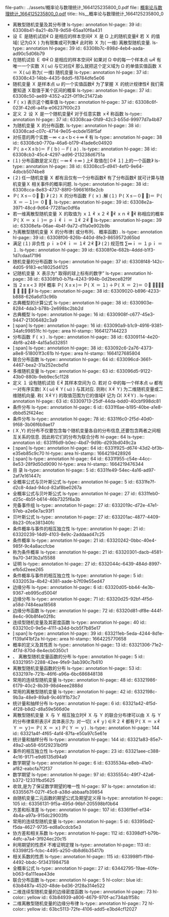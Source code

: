 file-path:: ../assets/概率论与数理统计_1664125235800_0.pdf
file:: [概率论与数理统计_1664125235800_0.pdf](../assets/概率论与数理统计_1664125235800_0.pdf)
title:: hls__概率论与数理统计_1664125235800_0

- 离散型随机变量及其分布律
  ls-type:: annotation
  hl-page:: 39
  id:: 63308b41-8a21-4b78-9d58-65aa10f6a431
- 设 Ｅ 是随机试验ꎬ Ω 是相应的样本空间ꎬ Ｘ 是 Ω 上的随机变量ꎬ 若 Ｘ 的值域( 记为ΩＸ ) 为有限集或可列集ꎬ 此时称 Ｘ 为( 一维) 离散型随机变量.
  ls-type:: annotation
  hl-page:: 39
  id:: 63308b7c-898d-4eb4-aada-ad90c5d06b79
- 在随机试验 Ｅ 中ꎬ Ω 是相应的样本空间ꎬ 如果对 Ω 中的每一个样本点 ωꎬ 有唯一一个实数 Ｘ( ω) 与它对应ꎬ 那么就把这个定义域为 Ω 的单值实值函数 Ｘ ＝ Ｘ( ω) 称为( 一维) 随机变量
  ls-type:: annotation
  hl-page:: 37
  id:: 63308c43-14bb-4435-8dd5-f8784dfe5e06
- 随机变量 Ｘ 是样本点 ω 的一个实值函数ꎬ 为了掌握 Ｘ 的统计规律性ꎬ 我们需要知道 Ｘ取值于某个区间的概率
  ls-type:: annotation
  hl-page:: 37
  id:: 63308c50-ae89-4352-a22f-0f19c21472ab
- Ｆ( ｘ) 表示这个概率值
  ls-type:: annotation
  hl-page:: 37
  id:: 63308c6f-023f-42d6-a4fa-e06237f00c23
- 定义 ２ 设 Ｘ 是一个随机变量ꎬ 对于任意实数 ｘꎬ 称函数
  ls-type:: annotation
  hl-page:: 37
  id:: 63308caa-0fd9-42c3-b55d-99977d7a4b87
- 为随机变量 Ｘ 的分布函数.
  ls-type:: annotation
  hl-page:: 38
  id:: 63308cad-c07c-4714-9e05-ecbde158f5af
- 对任意的两个实数－∞ <ａ<ｂ<＋∞ ꎬ 有
  ls-type:: annotation
  hl-page:: 38
  id:: 63308cb0-770a-46a6-b179-41ade6c04920
- Ｐ( ａ<Ｘ≤ｂ)＝ Ｆ( ｂ) －Ｆ( ａ) .
  ls-type:: annotation
  hl-page:: 38
  id:: 63308cb3-45c4-4297-ad96-213238d6751a
- (１) 分布函数是定义在( －∞ ꎬ ＋∞ ) 上ꎬ 取值在[０ꎬ １] 上的一个函数ꎻ
  ls-type:: annotation
  hl-page:: 38
  id:: 63308cc5-d941-4ef0-9e64-4dbcb5074be8
- (２) 任一随机变量 Ｘ 都有且仅有一个分布函数ꎬ 有了分布函数ꎬ 就可计算与随机变量Ｘ 相关事件的概率问题.
  ls-type:: annotation
  hl-page:: 38
  id:: 63308cca-8e83-4737-88f0-596616f8e2cb
- Ｐ( Ｘ≤－０􀆰 ７) ꎻ (２) Ｘ 的分布函数 Ｆ( ｘ) .解 (１) Ｐ( Ｘ≤－０􀆰 ７)＝ Ｐ( Ｘ ＝ －１)＝ ０􀆰 ２.
  ls-type:: annotation
  hl-page:: 39
  id:: 63308e2a-3971-48cd-9d64-77281ac0df6a
- 若一维离散型随机变量 Ｘ 的取值为 ｘ１ ꎬ ｘ２ ꎬ 􀆺ꎬ ｘｎ ꎬ 􀆺ꎬ 称相应的概率Ｐ( Ｘ ＝ ｘｉ )＝ ｐｉ ꎬ ｉ ＝ １ꎬ ２ꎬ 􀆺
  ls-type:: annotation
  hl-page:: 39
  id:: 63308efa-06ae-4b4f-9a72-d1fa0e902b9b
- 为离散型随机变量 Ｘ 的分布律( 或分布列、 概率函数) .
  ls-type:: annotation
  hl-page:: 39
  id:: 63308f06-826b-440d-8fe3-8659572d65bd
- 满足 (１) 非负性 ｐｉ ≥０ꎬ ｉ ＝ １ꎬ ２ꎬ 􀆺ꎻ (２) 规范性 ∑∞ｉ ＝ １ｐｉ ＝ １.
  ls-type:: annotation
  hl-page:: 39
  id:: 63308f0e-682b-4ddd-b1f3-1d7cdaa17196
- 随机变量的分布函数
  ls-type:: annotation
  hl-page:: 37
  id:: 63308f48-142c-4d05-9183-ec18025d4125
- 记随机变量 Ｘ 表示为“ 取得的球上标有的数字”
  ls-type:: annotation
  hl-page:: 38
  id:: 63308fb0-b7fa-4243-994b-0d2bece82f9f
- 当 ２≤ｘ<３ 时ꎬ 概率 Ｐ( Ｘ≤ｘ)＝ Ｐ( Ｘ ＝ １) ＋Ｐ( Ｘ ＝ ２)＝ ０􀆰 ５＋０􀆰 ３ ＝ ０􀆰 ８ꎻ
  ls-type:: annotation
  hl-page:: 38
  id:: 63309020-b896-4233-b888-626a6d13c96b
- 古典概型的计算公式
  ls-type:: annotation
  hl-page:: 38
  id:: 6330903e-8284-4da3-b78b-2e698bc2bb2d
- 古典概型
  ls-type:: annotation
  hl-page:: 16
  id:: 6330908f-c677-45e3-9447-21306482c3a9
- [:span]
  ls-type:: annotation
  hl-page:: 16
  id:: 633090a9-b1c9-4916-9381-34afc99851fc
  hl-type:: area
  hl-stamp:: 1664127144223
- 分布函数 Ｆ( ｘ) .
  ls-type:: annotation
  hl-page:: 38
  id:: 63309114-4e20-4bf8-a248-4a15a5d32851
- [:span]
  ls-type:: annotation
  hl-page:: 38
  id:: 633092c6-2a76-4373-a8e8-518001f3c61b
  hl-type:: area
  hl-stamp:: 1664127685804
- 联合分布函数
  ls-type:: annotation
  hl-page:: 64
  id:: 633096cd-3661-4467-bea2-31a252ecbd1d
- 多维随机变量
  ls-type:: annotation
  hl-page:: 63
  id:: 633096d5-9122-43b0-880b-9eb9ec5c1128
- 定义 １ 设有随机试验 Ｅꎬ 其样本空间为 Ω. 若对 Ω 中的每一个样本点 ω 都有一对有序实数( Ｘ( ω) ꎬ Ｙ( ω) ) 与其对应. 则称( Ｘꎬ Ｙ) 为二维随机变量或二维随机向量. 称( ＸꎬＹ) 的取值范围为它的值域ꎬ 记为 Ω( ＸꎬＹ) .
  ls-type:: annotation
  hl-page:: 63
  id:: 63309713-25df-44da-bdd0-40cbf998dc81
- 条件分布
  ls-type:: annotation
  hl-page:: 6
  id:: 6331f6ae-b195-40be-a1e8-dbbd52f424ec
- 条件分布
  ls-type:: annotation
  hl-page:: 78
  id:: 6331f6c0-2f5d-40d0-9f68-3b06f6b9ae17
- ( X ,Y) 的分布不仅要包含每个随机变量各自的分布信息,还要包含两者之间相互关系的信息. 因此称它们的分布为联合分布
  hl-page:: 64
  ls-type:: annotation
  id:: 6331f6d9-b0ec-4bd7-9d9b-d293bd049c2a
- [:span]
  ls-type:: annotation
  hl-page:: 64
  id:: 6331f925-d674-43d2-bf3b-e35eb85c9c70
  hl-type:: area
  hl-stamp:: 1664219428926
- [:span]
  ls-type:: annotation
  hl-page:: 64
  id:: 6331f955-c54e-44cc-8e53-28f9d50d9090
  hl-type:: area
  hl-stamp:: 1664219476344
- 目 录
  ls-type:: annotation
  hl-page:: 5
  id:: 6331fe49-54ec-4a16-ad97-2af7e161447c
- 全概率公式与贝叶斯公式
  ls-type:: annotation
  hl-page:: 5
  id:: 6331fe7f-d2c8-4dad-94cd-82af8be0267a
- 全概率公式与贝叶斯公式
  ls-type:: annotation
  hl-page:: 27
  id:: 6331feb0-d25c-4b5f-b614-46b7325f6a3b
- 完备事件组
  ls-type:: annotation
  hl-page:: 27
  id:: 6332019c-d72e-47e1-97eb-a2e6e7ac93f1
- 贝叶斯公式
  ls-type:: annotation
  hl-page:: 27
  id:: 633201ac-4877-4409-8b23-0fce381340fc
- 条件概率与事件的相互独立性
  ls-type:: annotation
  hl-page:: 21
  id:: 63320239-14d9-4103-8e9c-2addaad47c25
- 条件概率
  ls-type:: annotation
  hl-page:: 21
  id:: 63320242-0bbc-40e4-985f-9c4a8accfcbe
- 称为条件概率
  ls-type:: annotation
  hl-page:: 21
  id:: 63320301-dacb-4581-9a70-34f3b2a15588
- 证明
  ls-type:: annotation
  hl-page:: 27
  id:: 6332044c-6439-484d-8997-efb5d2eee265
- 条件概率与事件的相互独立性
  ls-type:: annotation
  hl-page:: 5
  id:: 6332053a-4b42-4381-aade-b7f09e55ed47
- 边缘分布
  ls-type:: annotation
  hl-page:: 6
  id:: 63320d05-bb44-4e3b-9367-eb995cd5004f
- 边缘分布
  ls-type:: annotation
  hl-page:: 71
  id:: 63320d25-92bf-4f5d-a58d-7484eaa18568
- 边缘分布函数
  ls-type:: annotation
  hl-page:: 72
  id:: 63320d81-df8e-444f-8e4c-90b8f4e02f8c
- 连续型随机变量及其密度函数
  ls-type:: annotation
  hl-page:: 40
  id:: 633210c0-9e5e-4111-a34d-bcb5f7b85e17
- [:span]
  ls-type:: annotation
  hl-page:: 39
  id:: 633211eb-5eda-4244-8d1e-f139af41bf2a
  hl-type:: area
  hl-stamp:: 1664225770658
- 概率的定义及其性质
  ls-type:: annotation
  hl-page:: 13
  id:: 63321306-71e2-4f7d-870d-8e4ecb0350c1
- 、 离散型随机变量函数的分布
  ls-type:: annotation
  hl-page:: 5
  id:: 63321951-2288-42ee-9fe9-3ab390c7b610
- 离散型随机变量函数的分布
  ls-type:: annotation
  hl-page:: 53
  id:: 6332197e-721b-46f6-a96a-6bc686848138
- 常用的连续型随机变量
  ls-type:: annotation
  hl-page:: 48
  id:: 63321986-6179-40c2-8b39-98d4eee2888d
- 常用的离散型随机变量
  ls-type:: annotation
  hl-page:: 42
  id:: 6332198c-9b3a-48e9-89a8-9c461f1b73c7
- 统计量和抽样分布
  ls-type:: annotation
  hl-page:: 6
  id:: 63321a42-4f5d-4f28-b8d2-d8a59e566d0e
- 离散型随机变量 Ｘ 与 Ｙ 相互独立时ꎬ Ｘ 与 Ｙ 的联合分布律可以由 Ｘ 与 Ｙ 的分布律乘积表示ꎬ 具体表示为: 对一切( ｘꎬ ｙ) ∈Ｒ２ ꎬ 都有Ｐ( Ｘ ＝ ｘꎬ Ｙ ＝ ｙ)＝ Ｐ( Ｘ ＝ ｘ) Ｐ( Ｙ ＝ ｙ) .
  ls-type:: annotation
  hl-page:: 144
  id:: 63321a4f-4f65-4af4-87fa-e50a97c5e61e
- 统计量和抽样分布
  ls-type:: annotation
  hl-page:: 144
  id:: 63321a83-85e7-49a2-ab58-65f29231b0f9
- 事件的相互独立性
  ls-type:: annotation
  hl-page:: 23
  id:: 63321aee-c388-4c16-9171-e9d6135d94a9
- 数学期望
  ls-type:: annotation
  hl-page:: 6
  id:: 6335534a-e8eb-41e0-af82-eabcfa7f2f37
- 数学期望
  ls-type:: annotation
  hl-page:: 97
  id:: 6335554c-49f7-42a6-b372-12331fbd5625
- 收敛,是为了保证数学期望的唯一性
  hl-page:: 97
  ls-type:: annotation
  id:: 6335567f-027f-45c8-a38d-abbaafb39854
- 由随机变量二元函数的期望公式及期望定义得
  ls-type:: annotation
  hl-page:: 105
  id:: 63356131-9f5a-495d-96bf-205598bf0b64
- 方差和标准差
  ls-type:: annotation
  hl-page:: 107
  id:: 6336f9ef-ef34-4b4a-a97a-915dc29003fb
- 常用的连续型随机变量
  ls-type:: annotation
  hl-page:: 5
  id:: 63395bd2-f5da-4627-9735-ed8a0cdcb5e3
- 协方差和相关系数
  ls-type:: annotation
  hl-page:: 112
  id:: 63398df1-b79b-4dfc-a7a4-3f924ec20c15
- 利用期望的性质ꎬ 不难证明定理 
  ls-type:: annotation
  hl-page:: 113
  id:: 63398f25-fcbc-4495-a250-db8d6b35417b
- 相关系数的性质
  ls-type:: annotation
  hl-page:: 115
  id:: 633998f1-f19d-4492-bbdc-5f3431984758
- 全概率公式
  ls-type:: annotation
  hl-page:: 27
  id:: 63442795-19ae-40fe-b063-6a111eae43de
- 联合分布函数
  ls-type:: annotation
  hl-page:: 5
  hl-color:: blue
  id:: 63b8487a-4520-48de-bd36-2f28a314e522
- 二维连续型随机变量的边缘密度函数
  ls-type:: annotation
  hl-page:: 73
  hl-color:: yellow
  id:: 63b84939-a806-4679-970f-ac734ab1f58c
- 二维离散型随机变量的边缘分布律
  ls-type:: annotation
  hl-page:: 72
  hl-color:: yellow
  id:: 63bc5113-72fe-4106-add5-e3bd4cf12027